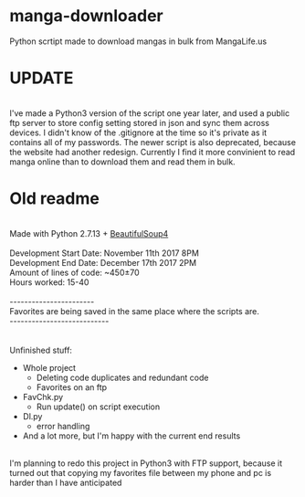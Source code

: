 # manga-downloader
Python scrtipt made to download mangas in bulk from MangaLife.us
<h1>UPDATE</h1>
<br>
I've made a Python3 version of the script one year later, and used a public ftp server to store config setting stored in json and sync them across devices. I didn't know of the .gitignore at the time so it's private as it contains all of my passwords. The newer script is also deprecated, because the website had another redesign. Currently I find it more convinient to read manga online than to download them and read them in bulk.
<h1>Old readme</h1>
<br>Made with Python 2.7.13 + <a href="https://www.crummy.com/software/BeautifulSoup/">BeautifulSoup4</a>
<br><br>Development Start Date: November 11th 2017 8PM
<br>Development End Date: December 17th 2017 2PM
<br>Amount of lines of code: ~450±70
<br>Hours worked: 15-40
<br><br>-----------------------<br>
Favorites are being saved in the same place where the scripts are.
<br>---------------------------
<br>
<br><br>Unfinished stuff:
<ul>
    <li>Whole project
        <ul>
            <li>Deleting code duplicates and redundant code</li>
            <li>Favorites on an ftp</li>
        </ul>
    </li>
    <li>FavChk.py
        <ul>
            <li>Run update() on script execution</li>
        </ul>
    </li>
    <li>Dl.py
        <ul>
            <li>error handling</li>
        </ul>
    </li>
    <li>And a lot more, but I'm happy with the current end results</li>
</ul>
<br>
I'm planning to redo this project in Python3 with FTP support, because it turned out that copying my favorites file between my phone and pc is harder than I have anticipated

